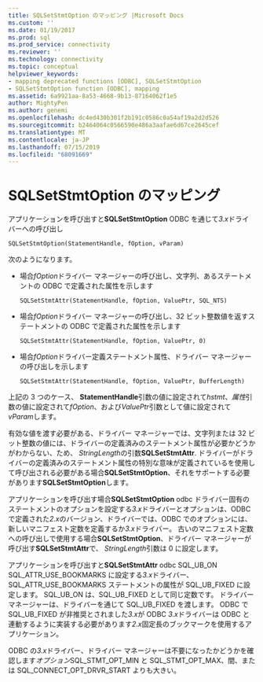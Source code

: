 ```yaml
---
title: SQLSetStmtOption のマッピング |Microsoft Docs
ms.custom: ''
ms.date: 01/19/2017
ms.prod: sql
ms.prod_service: connectivity
ms.reviewer: ''
ms.technology: connectivity
ms.topic: conceptual
helpviewer_keywords:
- mapping deprecated functions [ODBC], SQLSetStmtOption
- SQLSetStmtOption function [ODBC], mapping
ms.assetid: 6a9921aa-8a53-4668-9b13-87164062f1e5
author: MightyPen
ms.author: genemi
ms.openlocfilehash: dc4ed430b301f2b191c0586c0a54af19a2d2d526
ms.sourcegitcommit: b2464064c0566590e486a3aafae6d67ce2645cef
ms.translationtype: MT
ms.contentlocale: ja-JP
ms.lasthandoff: 07/15/2019
ms.locfileid: "68091669"
---
```

# <a name="sqlsetstmtoption-mapping"></a>SQLSetStmtOption のマッピング
アプリケーションを呼び出すと**SQLSetStmtOption** ODBC を通じて*3.x*ドライバーへの呼び出し  
  
```  
SQLSetStmtOption(StatementHandle, fOption, vParam)  
```  
  
 次のようになります。  
  
-   場合*fOption*ドライバー マネージャーの呼び出し、文字列、あるステートメントの ODBC で定義された属性を示します  
  
    ```  
    SQLSetStmtAttr(StatementHandle, fOption, ValuePtr, SQL_NTS)  
    ```  
  
-   場合*fOption*ドライバー マネージャーの呼び出し、32 ビット整数値を返すステートメントの ODBC で定義された属性を示します  
  
    ```  
    SQLSetStmtAttr(StatementHandle, fOption, ValuePtr, 0)  
    ```  
  
-   場合*fOption*ドライバー定義ステートメント属性、ドライバー マネージャーの呼び出しを示します  
  
    ```  
    SQLSetStmtAttr(StatementHandle, fOption, ValuePtr, BufferLength)  
    ```  
  
 上記の 3 つのケース、 **StatementHandle**引数の値に設定されて*hstmt*、*属性*引数の値に設定されて*fOption*、および*ValuePtr*引数として値に設定されて*vParam*します。  
  
 有効な値を渡す必要がある、ドライバー マネージャーでは、文字列または 32 ビット整数の値には、ドライバーの定義済みのステートメント属性が必要かどうかがわからない、ため、 *StringLength*の引数**SQLSetStmtAttr**. ドライバーがドライバーの定義済みのステートメント属性の特別な意味が定義されているを使用して呼び出される必要がある場合**SQLSetStmtOption**、それをサポートする必要があります**SQLSetStmtOption**します。  
  
 アプリケーションを呼び出す場合**SQLSetStmtOption** odbc ドライバー固有のステートメントのオプションを設定する*3.x*ドライバーとオプションは、ODBC で定義された*2.x*のバージョン、ドライバーでは、ODBC でのオプションには、新しいマニフェスト定数を定義するか*3.x*ドライバー。 古いのマニフェスト定数への呼び出しで使用する場合**SQLSetStmtOption**、ドライバー マネージャーが呼び出す**SQLSetStmtAttr**で、 *StringLength*引数は 0 に設定します。  
  
 アプリケーションを呼び出すと**SQLSetStmtAttr** odbc SQL_UB_ON SQL_ATTR_USE_BOOKMARKS に設定する*3.x*ドライバー、SQL_ATTR_USE_BOOKMARKS ステートメントの属性が SQL_UB_FIXED に設定します。 SQL_UB_ON は、SQL_UB_FIXED として同じ定数です。 ドライバー マネージャーは、ドライバーを通じて SQL_UB_FIXED を渡します。 ODBC で SQL_UB_FIXED が非推奨とされました*3.x*が ODBC *3.x*ドライバーは ODBC と連動するように実装する必要があります*2.x*固定長のブックマークを使用するアプリケーション。  
  
 ODBC の*3.x*ドライバー、ドライバー マネージャーは不要になったかどうかを確認します*オプション*SQL_STMT_OPT_MIN と SQL_STMT_OPT_MAX、間、または SQL_CONNECT_OPT_DRVR_START よりも大きい。
